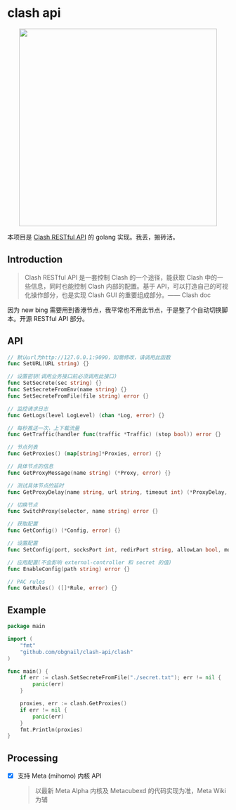 # clash api

<p align="center">
    <img src="assets/nijika.png" width="450" height="450">
</p>


本项目是 [Clash RESTful API](https://clash.gitbook.io/doc) 的 golang 实现。我丢，搬砖活。




## Introduction

> Clash RESTful API 是一套控制 Clash 的一个途径，能获取 Clash 中的一些信息，同时也能控制 Clash 内部的配置。基于 API，可以打造自己的可视化操作部分，也是实现 Clash GUI 的重要组成部分。—— Clash doc

因为 new bing 需要用到香港节点，我平常也不用此节点，于是整了个自动切换脚本。开源 RESTful API 部分。



## API

```go
// 默认url为http://127.0.0.1:9090，如需修改，请调用此函数
func SetURL(URL string) {}

// 设置密钥(调用业务接口前必须调用此接口)
func SetSecrete(sec string) {}
func SetSecreteFromEnv(name string) {}
func SetSecreteFromFile(file string) error {}

// 监控请求日志
func GetLogs(level LogLevel) (chan *Log, error) {}

// 每秒推送一次，上下载流量
func GetTraffic(handler func(traffic *Traffic) (stop bool)) error {}

// 节点列表
func GetProxies() (map[string]*Proxies, error) {}

// 具体节点的信息
func GetProxyMessage(name string) (*Proxy, error) {}

// 测试具体节点的延时
func GetProxyDelay(name string, url string, timeout int) (*ProxyDelay, error) {}

// 切换节点
func SwitchProxy(selector, name string) error {}

// 获取配置
func GetConfig() (*Config, error) {}

// 设置配置
func SetConfig(port, socksPort int, redirPort string, allowLan bool, mode, logLevel string) error {}

// 应用配置(不会影响 external-controller 和 secret 的值)
func EnableConfig(path string) error {}

// PAC rules
func GetRules() ([]*Rule, error) {}
```

 

## Example

```go
package main

import (
	"fmt"
	"github.com/obgnail/clash-api/clash"
)

func main() {
	if err := clash.SetSecreteFromFile("./secret.txt"); err != nil {
		panic(err)
	}

	proxies, err := clash.GetProxies()
	if err != nil {
		panic(err)
	}
	fmt.Println(proxies)
}
```

## Processing

- [x] 支持 Meta (mihomo) 内核 API
  > 以最新 Meta Alpha 内核及 Metacubexd 的代码实现为准，Meta Wiki 为辅
